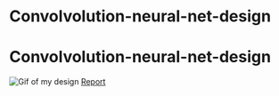# Convolvolution-neural-net-design

# Convolvolution-neural-net-design
![Gif of my design](https://github.ncsu.edu/adevara3/Convolvolution-neural-net-design/blob/master/projectFall2022/Convolution_MaxPooling.gif)
[ Report ](https://github.ncsu.edu/adevara3/Convolvolution-neural-net-design/blob/master/projectFall2022/project_report/Efficient%20Systolic%20Array%20Convolution%20with%20Pipelined%20MaxPooling%20and%20ReLU%20(1).pdf)
